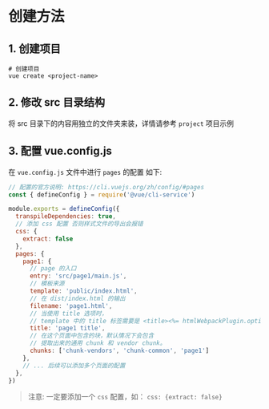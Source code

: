 # 创建方法

## 1. 创建项目

```shell
# 创建项目
vue create <project-name>
```

## 2. 修改 src 目录结构

将 src 目录下的内容用独立的文件夹来装，详情请参考 `project` 项目示例

## 3. 配置 vue.config.js

在 `vue.config.js` 文件中进行 `pages` 的配置 如下:

```js
// 配置的官方说明: https://cli.vuejs.org/zh/config/#pages
const { defineConfig } = require('@vue/cli-service')

module.exports = defineConfig({
  transpileDependencies: true,
  // 添加 css 配置 否则样式文件的导出会报错
  css: {
    extract: false
  },
  pages: {
    page1: {
      // page 的入口
      entry: 'src/page1/main.js',
      // 模板来源
      template: 'public/index.html',
      // 在 dist/index.html 的输出
      filename: 'page1.html',
      // 当使用 title 选项时，
      // template 中的 title 标签需要是 <title><%= htmlWebpackPlugin.options.title %></title>
      title: 'page1 title',
      // 在这个页面中包含的块，默认情况下会包含
      // 提取出来的通用 chunk 和 vendor chunk。
      chunks: ['chunk-vendors', 'chunk-common', 'page1']
    },
    // ... 后续可以添加多个页面的配置
  },
})

```

> 注意: 一定要添加一个 `css` 配置，如： `css: {extract: false}`
